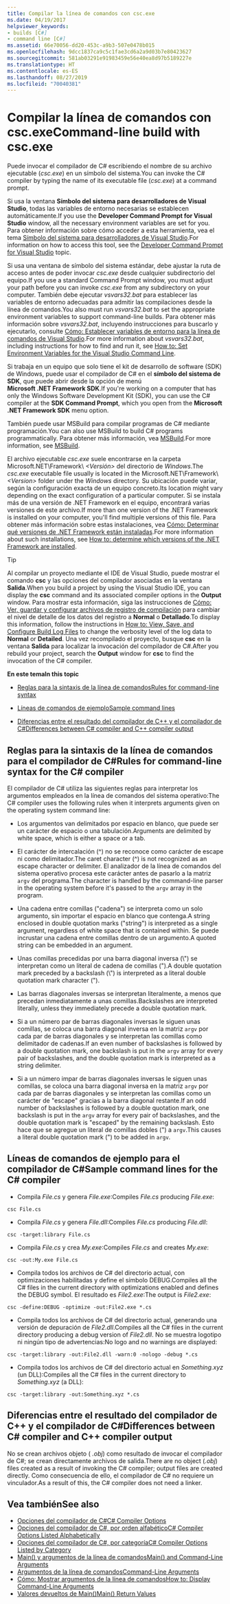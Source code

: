 ```yaml
---
title: Compilar la línea de comandos con csc.exe
ms.date: 04/19/2017
helpviewer_keywords:
- builds [C#]
- command line [C#]
ms.assetid: 66e70056-dd20-453c-a9b3-507e0478b015
ms.openlocfilehash: 9dcc1837ca9c5c1fae3cd6a2a9d03b7e80423627
ms.sourcegitcommit: 581ab03291e91983459e56e40ea8d97b5189227e
ms.translationtype: HT
ms.contentlocale: es-ES
ms.lasthandoff: 08/27/2019
ms.locfileid: "70040381"
---
```

# <a name="command-line-build-with-cscexe"></a><span data-ttu-id="4f3b7-102">Compilar la línea de comandos con csc.exe</span><span class="sxs-lookup"><span data-stu-id="4f3b7-102">Command-line build with csc.exe</span></span>

<span data-ttu-id="4f3b7-103">Puede invocar el compilador de C# escribiendo el nombre de su archivo ejecutable (*csc.exe*) en un símbolo del sistema.</span><span class="sxs-lookup"><span data-stu-id="4f3b7-103">You can invoke the C# compiler by typing the name of its executable file (*csc.exe*) at a command prompt.</span></span>

<span data-ttu-id="4f3b7-104">Si usa la ventana **Símbolo del sistema para desarrolladores de Visual Studio**, todas las variables de entorno necesarias se establecen automáticamente.</span><span class="sxs-lookup"><span data-stu-id="4f3b7-104">If you use the **Developer Command Prompt for Visual Studio** window, all the necessary environment variables are set for you.</span></span> <span data-ttu-id="4f3b7-105">Para obtener información sobre cómo acceder a esta herramienta, vea el tema [Símbolo del sistema para desarrolladores de Visual Studio](../../../framework/tools/developer-command-prompt-for-vs.md).</span><span class="sxs-lookup"><span data-stu-id="4f3b7-105">For information on how to access this tool, see the [Developer Command Prompt for Visual Studio](../../../framework/tools/developer-command-prompt-for-vs.md) topic.</span></span>

<span data-ttu-id="4f3b7-106">Si usa una ventana de símbolo del sistema estándar, debe ajustar la ruta de acceso antes de poder invocar *csc.exe* desde cualquier subdirectorio del equipo.</span><span class="sxs-lookup"><span data-stu-id="4f3b7-106">If you use a standard Command Prompt window, you must adjust your path before you can invoke *csc.exe* from any subdirectory on your computer.</span></span> <span data-ttu-id="4f3b7-107">También debe ejecutar *vsvars32.bat* para establecer las variables de entorno adecuadas para admitir las compilaciones desde la línea de comandos.</span><span class="sxs-lookup"><span data-stu-id="4f3b7-107">You also must run *vsvars32.bat* to set the appropriate environment variables to support command-line builds.</span></span> <span data-ttu-id="4f3b7-108">Para obtener más información sobre *vsvars32.bat*, incluyendo instrucciones para buscarlo y ejecutarlo, consulte [Cómo: Establecer variables de entorno para la línea de comandos de Visual Studio](./how-to-set-environment-variables-for-the-visual-studio-command-line.md).</span><span class="sxs-lookup"><span data-stu-id="4f3b7-108">For more information about *vsvars32.bat*, including instructions for how to find and run it, see [How to: Set Environment Variables for the Visual Studio Command Line](./how-to-set-environment-variables-for-the-visual-studio-command-line.md).</span></span>

<span data-ttu-id="4f3b7-109">Si trabaja en un equipo que solo tiene el kit de desarrollo de software (SDK) de Windows, puede usar el compilador de C# en el **símbolo del sistema de SDK**, que puede abrir desde la opción de menú **Microsoft .NET Framework SDK**.</span><span class="sxs-lookup"><span data-stu-id="4f3b7-109">If you're working on a computer that has only the Windows Software Development Kit (SDK), you can use the C# compiler at the **SDK Command Prompt**, which you open from the **Microsoft .NET Framework SDK** menu option.</span></span>

<span data-ttu-id="4f3b7-110">También puede usar MSBuild para compilar programas de C# mediante programación.</span><span class="sxs-lookup"><span data-stu-id="4f3b7-110">You can also use MSBuild to build C# programs programmatically.</span></span> <span data-ttu-id="4f3b7-111">Para obtener más información, vea [MSBuild](/visualstudio/msbuild/msbuild).</span><span class="sxs-lookup"><span data-stu-id="4f3b7-111">For more information, see [MSBuild](/visualstudio/msbuild/msbuild).</span></span>

<span data-ttu-id="4f3b7-112">El archivo ejecutable *csc.exe* suele encontrarse en la carpeta Microsoft.NET\Framework\\ *\<Versión>* del directorio de *Windows*.</span><span class="sxs-lookup"><span data-stu-id="4f3b7-112">The *csc.exe* executable file usually is located in the Microsoft.NET\Framework\\*\<Version>* folder under the *Windows* directory.</span></span> <span data-ttu-id="4f3b7-113">Su ubicación puede variar, según la configuración exacta de un equipo concreto.</span><span class="sxs-lookup"><span data-stu-id="4f3b7-113">Its location might vary depending on the exact configuration of a particular computer.</span></span> <span data-ttu-id="4f3b7-114">Si se instala más de una versión de .NET Framework en el equipo, encontrará varias versiones de este archivo.</span><span class="sxs-lookup"><span data-stu-id="4f3b7-114">If more than one version of the .NET Framework is installed on your computer, you'll find multiple versions of this file.</span></span> <span data-ttu-id="4f3b7-115">Para obtener más información sobre estas instalaciones, vea [Cómo: Determinar qué versiones de .NET Framework están instaladas](../../../framework/migration-guide/how-to-determine-which-versions-are-installed.md).</span><span class="sxs-lookup"><span data-stu-id="4f3b7-115">For more information about such installations, see [How to: determine which versions of the .NET Framework are installed](../../../framework/migration-guide/how-to-determine-which-versions-are-installed.md).</span></span>

> [!TIP]
> <span data-ttu-id="4f3b7-116">Al compilar un proyecto mediante el IDE de Visual Studio, puede mostrar el comando **csc** y las opciones del compilador asociadas en la ventana **Salida**.</span><span class="sxs-lookup"><span data-stu-id="4f3b7-116">When you build a project by using the Visual Studio IDE, you can display the **csc** command and its associated compiler options in the **Output** window.</span></span> <span data-ttu-id="4f3b7-117">Para mostrar esta información, siga las instrucciones de [Cómo: Ver, guardar y configurar archivos de registro de compilación](/visualstudio/ide/how-to-view-save-and-configure-build-log-files#to-change-the-amount-of-information-included-in-the-build-log) para cambiar el nivel de detalle de los datos del registro a **Normal** o **Detallado**.</span><span class="sxs-lookup"><span data-stu-id="4f3b7-117">To display this information, follow the instructions in [How to: View, Save, and Configure Build Log Files](/visualstudio/ide/how-to-view-save-and-configure-build-log-files#to-change-the-amount-of-information-included-in-the-build-log) to change the verbosity level of the log data to **Normal** or **Detailed**.</span></span> <span data-ttu-id="4f3b7-118">Una vez recompilado el proyecto, busque **csc** en la ventana **Salida** para localizar la invocación del compilador de C#.</span><span class="sxs-lookup"><span data-stu-id="4f3b7-118">After you rebuild your project, search the **Output** window for **csc** to find the invocation of the C# compiler.</span></span>

 <span data-ttu-id="4f3b7-119">**En este tema**</span><span class="sxs-lookup"><span data-stu-id="4f3b7-119">**In this topic**</span></span>

- [<span data-ttu-id="4f3b7-120">Reglas para la sintaxis de la línea de comandos</span><span class="sxs-lookup"><span data-stu-id="4f3b7-120">Rules for command-line syntax</span></span>](#rules-for-command-line-syntax-for-the-c-compiler)

- [<span data-ttu-id="4f3b7-121">Líneas de comandos de ejemplo</span><span class="sxs-lookup"><span data-stu-id="4f3b7-121">Sample command lines</span></span>](#sample-command-lines-for-the-c-compiler)

- [<span data-ttu-id="4f3b7-122">Diferencias entre el resultado del compilador de C++ y el compilador de C#</span><span class="sxs-lookup"><span data-stu-id="4f3b7-122">Differences between C# compiler and C++ compiler output</span></span>](#differences-between-c-compiler-and-c-compiler-output)

## <a name="rules-for-command-line-syntax-for-the-c-compiler"></a><span data-ttu-id="4f3b7-123">Reglas para la sintaxis de la línea de comandos para el compilador de C#</span><span class="sxs-lookup"><span data-stu-id="4f3b7-123">Rules for command-line syntax for the C# compiler</span></span>

<span data-ttu-id="4f3b7-124">El compilador de C# utiliza las siguientes reglas para interpretar los argumentos empleados en la línea de comandos del sistema operativo:</span><span class="sxs-lookup"><span data-stu-id="4f3b7-124">The C# compiler uses the following rules when it interprets arguments given on the operating system command line:</span></span>

- <span data-ttu-id="4f3b7-125">Los argumentos van delimitados por espacio en blanco, que puede ser un carácter de espacio o una tabulación.</span><span class="sxs-lookup"><span data-stu-id="4f3b7-125">Arguments are delimited by white space, which is either a space or a tab.</span></span>

- <span data-ttu-id="4f3b7-126">El carácter de intercalación (^) no se reconoce como carácter de escape ni como delimitador.</span><span class="sxs-lookup"><span data-stu-id="4f3b7-126">The caret character (^) is not recognized as an escape character or delimiter.</span></span> <span data-ttu-id="4f3b7-127">El analizador de la línea de comandos del sistema operativo procesa este carácter antes de pasarlo a la matriz `argv` del programa.</span><span class="sxs-lookup"><span data-stu-id="4f3b7-127">The character is handled by the command-line parser in the operating system before it's passed to the `argv` array in the program.</span></span>

- <span data-ttu-id="4f3b7-128">Una cadena entre comillas ("cadena") se interpreta como un solo argumento, sin importar el espacio en blanco que contenga.</span><span class="sxs-lookup"><span data-stu-id="4f3b7-128">A string enclosed in double quotation marks ("string") is interpreted as a single argument, regardless of white space that is contained within.</span></span> <span data-ttu-id="4f3b7-129">Se puede incrustar una cadena entre comillas dentro de un argumento.</span><span class="sxs-lookup"><span data-stu-id="4f3b7-129">A quoted string can be embedded in an argument.</span></span>

- <span data-ttu-id="4f3b7-130">Unas comillas precedidas por una barra diagonal inversa (\\") se interpretan como un literal de cadena de comillas (").</span><span class="sxs-lookup"><span data-stu-id="4f3b7-130">A double quotation mark preceded by a backslash (\\") is interpreted as a literal double quotation mark character (").</span></span>

- <span data-ttu-id="4f3b7-131">Las barras diagonales inversas se interpretan literalmente, a menos que precedan inmediatamente a unas comillas.</span><span class="sxs-lookup"><span data-stu-id="4f3b7-131">Backslashes are interpreted literally, unless they immediately precede a double quotation mark.</span></span>

- <span data-ttu-id="4f3b7-132">Si a un número par de barras diagonales inversas le siguen unas comillas, se coloca una barra diagonal inversa en la matriz `argv` por cada par de barras diagonales y se interpretan las comillas como delimitador de cadenas.</span><span class="sxs-lookup"><span data-stu-id="4f3b7-132">If an even number of backslashes is followed by a double quotation mark, one backslash is put in the `argv` array for every pair of backslashes, and the double quotation mark is interpreted as a string delimiter.</span></span>

- <span data-ttu-id="4f3b7-133">Si a un número impar de barras diagonales inversas le siguen unas comillas, se coloca una barra diagonal inversa en la matriz `argv` por cada par de barras diagonales y se interpretan las comillas como un carácter de "escape" gracias a la barra diagonal restante.</span><span class="sxs-lookup"><span data-stu-id="4f3b7-133">If an odd number of backslashes is followed by a double quotation mark, one backslash is put in the `argv` array for every pair of backslashes, and the double quotation mark is "escaped" by the remaining backslash.</span></span> <span data-ttu-id="4f3b7-134">Esto hace que se agregue un literal de comillas dobles (") a `argv`.</span><span class="sxs-lookup"><span data-stu-id="4f3b7-134">This causes a literal double quotation mark (") to be added in `argv`.</span></span>

## <a name="sample-command-lines-for-the-c-compiler"></a><span data-ttu-id="4f3b7-135">Líneas de comandos de ejemplo para el compilador de C#</span><span class="sxs-lookup"><span data-stu-id="4f3b7-135">Sample command lines for the C# compiler</span></span>

- <span data-ttu-id="4f3b7-136">Compila *File.cs* y genera *File.exe*:</span><span class="sxs-lookup"><span data-stu-id="4f3b7-136">Compiles *File.cs* producing *File.exe*:</span></span>

```console
csc File.cs
```

- <span data-ttu-id="4f3b7-137">Compila *File.cs* y genera *File.dll*:</span><span class="sxs-lookup"><span data-stu-id="4f3b7-137">Compiles *File.cs* producing *File.dll*:</span></span>

```console
csc -target:library File.cs
```

- <span data-ttu-id="4f3b7-138">Compila *File.cs* y crea *My.exe*:</span><span class="sxs-lookup"><span data-stu-id="4f3b7-138">Compiles *File.cs* and creates *My.exe*:</span></span>

```console
csc -out:My.exe File.cs
```

- <span data-ttu-id="4f3b7-139">Compila todos los archivos de C# del directorio actual, con optimizaciones habilitadas y define el símbolo DEBUG.</span><span class="sxs-lookup"><span data-stu-id="4f3b7-139">Compiles all the C# files in the current directory with optimizations enabled and defines the DEBUG symbol.</span></span> <span data-ttu-id="4f3b7-140">El resultado es *File2.exe*:</span><span class="sxs-lookup"><span data-stu-id="4f3b7-140">The output is *File2.exe*:</span></span>

```console
csc -define:DEBUG -optimize -out:File2.exe *.cs
```

- <span data-ttu-id="4f3b7-141">Compila todos los archivos de C# del directorio actual, generando una versión de depuración de *File2.dll*.</span><span class="sxs-lookup"><span data-stu-id="4f3b7-141">Compiles all the C# files in the current directory producing a debug version of *File2.dll*.</span></span> <span data-ttu-id="4f3b7-142">No se muestra logotipo ni ningún tipo de advertencias:</span><span class="sxs-lookup"><span data-stu-id="4f3b7-142">No logo and no warnings are displayed:</span></span>

```console
csc -target:library -out:File2.dll -warn:0 -nologo -debug *.cs
```

- <span data-ttu-id="4f3b7-143">Compila todos los archivos de C# del directorio actual en *Something.xyz* (un DLL):</span><span class="sxs-lookup"><span data-stu-id="4f3b7-143">Compiles all the C# files in the current directory to *Something.xyz* (a DLL):</span></span>

```console
csc -target:library -out:Something.xyz *.cs
```

## <a name="differences-between-c-compiler-and-c-compiler-output"></a><span data-ttu-id="4f3b7-144">Diferencias entre el resultado del compilador de C++ y el compilador de C#</span><span class="sxs-lookup"><span data-stu-id="4f3b7-144">Differences between C# compiler and C++ compiler output</span></span>
<span data-ttu-id="4f3b7-145">No se crean archivos objeto ( *.obj*) como resultado de invocar el compilador de C#; se crean directamente archivos de salida.</span><span class="sxs-lookup"><span data-stu-id="4f3b7-145">There are no object (*.obj*) files created as a result of invoking the C# compiler; output files are created directly.</span></span> <span data-ttu-id="4f3b7-146">Como consecuencia de ello, el compilador de C# no requiere un vinculador.</span><span class="sxs-lookup"><span data-stu-id="4f3b7-146">As a result of this, the C# compiler does not need a linker.</span></span>

## <a name="see-also"></a><span data-ttu-id="4f3b7-147">Vea también</span><span class="sxs-lookup"><span data-stu-id="4f3b7-147">See also</span></span>

- [<span data-ttu-id="4f3b7-148">Opciones del compilador de C#</span><span class="sxs-lookup"><span data-stu-id="4f3b7-148">C# Compiler Options</span></span>](./index.md)
- [<span data-ttu-id="4f3b7-149">Opciones del compilador de C#, por orden alfabético</span><span class="sxs-lookup"><span data-stu-id="4f3b7-149">C# Compiler Options Listed Alphabetically</span></span>](./listed-alphabetically.md)
- [<span data-ttu-id="4f3b7-150">Opciones del compilador de C#, por categoría</span><span class="sxs-lookup"><span data-stu-id="4f3b7-150">C# Compiler Options Listed by Category</span></span>](./listed-by-category.md)
- [<span data-ttu-id="4f3b7-151">Main() y argumentos de la línea de comandos</span><span class="sxs-lookup"><span data-stu-id="4f3b7-151">Main() and Command-Line Arguments</span></span>](../../programming-guide/main-and-command-args/index.md)
- [<span data-ttu-id="4f3b7-152">Argumentos de la línea de comandos</span><span class="sxs-lookup"><span data-stu-id="4f3b7-152">Command-Line Arguments</span></span>](../../programming-guide/main-and-command-args/command-line-arguments.md)
- [<span data-ttu-id="4f3b7-153">Cómo: Mostrar argumentos de la línea de comandos</span><span class="sxs-lookup"><span data-stu-id="4f3b7-153">How to: Display Command-Line Arguments</span></span>](../../programming-guide/main-and-command-args/how-to-display-command-line-arguments.md)
- [<span data-ttu-id="4f3b7-154">Valores devueltos de Main()</span><span class="sxs-lookup"><span data-stu-id="4f3b7-154">Main() Return Values</span></span>](../../programming-guide/main-and-command-args/main-return-values.md)
